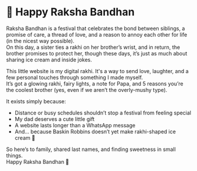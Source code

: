 # 🎀 Happy Raksha Bandhan  

Raksha Bandhan is a festival that celebrates the bond between siblings, a promise of care, a thread of love, and a reason to annoy each other for life (in the nicest way possible).  
On this day, a sister ties a rakhi on her brother’s wrist, and in return, the brother promises to protect her, though these days, it’s just as much about sharing ice cream and inside jokes.  

This little website is my digital rakhi. 
It's a way to send love, laughter, and a few personal touches through something I made myself.  
It’s got a glowing rakhi, fairy lights, a note for Papa, and 5 reasons you’re the coolest brother (yes, even if we aren’t the overly-mushy type).  

It exists simply because:  
- Distance or busy schedules shouldn’t stop a festival from feeling special
- My dad deserves a cute little gift 
- A website lasts longer than a WhatsApp message  
- And… because Baskin Robbins doesn’t yet make rakhi-shaped ice cream 🍨  

So here’s to family, shared last names, and finding sweetness in small things.  
Happy Raksha Bandhan 💖
